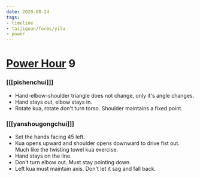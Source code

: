 ```yaml
---
date: 2020-08-24
tags:
- timeline
- taijiquan/forms/yilu
- power
---
```


# [Power Hour](http://practicalmethod.com/2020/08/pm-power-hour-classes/) 9

### [[[pishenchui]]]
* Hand-elbow-shoulder triangle does not change, only it's angle changes.
* Hand stays out, elbow stays in.
* Rotate kua, rotate don't turn torso.  Shoulder maintains a fixed point.

### [[[yanshougongchui]]]
* Set the hands facing 45 left.
* Kua opens upward and shoulder opens downward to drive fist out.  Much like the twisting towel kua exercise.
* Hand stays on the line.
* Don't turn elbow out.  Must stay pointing down.
* Left kua must maintain axis.  Don't let it sag and fall back.
